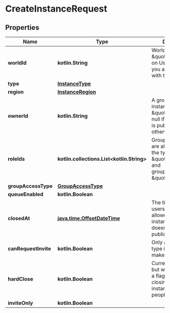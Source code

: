 
# CreateInstanceRequest

## Properties
Name | Type | Description | Notes
------------ | ------------- | ------------- | -------------
**worldId** | **kotlin.String** | WorldID be \&quot;offline\&quot; on User profiles if you are not friends with that user. | 
**type** | [**InstanceType**](InstanceType.md) |  | 
**region** | [**InstanceRegion**](InstanceRegion.md) |  | 
**ownerId** | **kotlin.String** | A groupId if the instance type is \&quot;group\&quot;, null if instance type is public, or a userId otherwise |  [optional]
**roleIds** | **kotlin.collections.List&lt;kotlin.String&gt;** | Group roleIds that are allowed to join if the type is \&quot;group\&quot; and groupAccessType is \&quot;member\&quot; |  [optional]
**groupAccessType** | [**GroupAccessType**](GroupAccessType.md) |  |  [optional]
**queueEnabled** | **kotlin.Boolean** |  |  [optional]
**closedAt** | [**java.time.OffsetDateTime**](java.time.OffsetDateTime.md) | The time after which users won&#39;t be allowed to join the instance. This doesn&#39;t work for public instances. |  [optional]
**canRequestInvite** | **kotlin.Boolean** | Only applies to invite type instances to make them invite+ |  [optional]
**hardClose** | **kotlin.Boolean** | Currently unused, but will eventually be a flag to set if the closing of the instance should kick people. |  [optional]
**inviteOnly** | **kotlin.Boolean** |  |  [optional]



